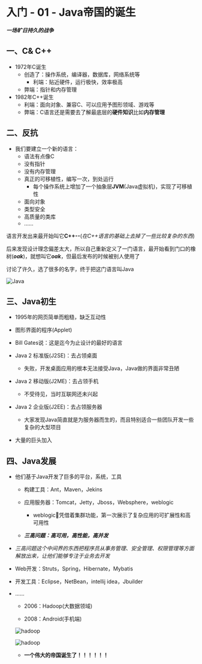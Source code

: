 # 入门 - 01 - Java帝国的诞生

***一场旷日持久的战争***

## 一、C& C++

- 1972年C诞生
  - 创造了：操作系统，编译器，数据库，网络系统等
	- 利端：贴近硬件，运行极快，效率极高
  - 弊端：指针和内存管理
- 1982年C++诞生
  - 利端：面向对象、兼容C、可以应用予图形领域、游戏等
  - 弊端：C语言还是需要去了解最底层的**硬件知识**比如**内存管理**

## 二、反抗

- 我们要建立一个新的语言：
  - 语法有点像C
  - 没有指针
  - 没有内存管理
  - 真正的可移植性，编写一次，到处运行
    - 每个操作系统上增加了一个抽象层**JVM**(Java虚拟机)，实现了可移植性
  - 面向对象
  - 类型安全
  - 高质量的类库
  - ......

语言开发出来最开始叫它**C++--**(*在C++语言的基础上去掉了一些比较复杂的东西*)

后来发现设计理念偏差太大，所以自己重新定义了一门语言，最开始看到门口的橡树(***oak***)，就想叫它***oak***，但最后发布的时候被别人使用了

讨论了许久，选了很多的名字，终于把这门语言叫Java

![Java](https://img2020.cnblogs.com/blog/2057077/202006/2057077-20200606103444500-1657508355.png)

## 三、Java初生

- 1995年的网页简单而粗糙，缺乏互动性

- 图形界面的程序(Applet)

  

- Bill Gates说：这是迄今为止设计的最好的语言

  

- Java 2 标准版(J2SE)：去占领桌面

  - 失败，开发桌面应用的根本无法接受Java，Java做的界面非常丑陋

- Java 2 移动版(J2ME)：去占领手机

  - 不受待见，当时互联网还未兴起

- Java 2 企业版(J2EE)：去占领服务器

  - 大家发现Java简直就是为服务器而生的，而且特别适合一些团队开发一些复杂的大型项目

  

- 大量的巨头加入

## 四、Java发展

- 他们基于Java开发了巨多的平台，系统，工具

  - 构建工具：Ant，Maven，Jekins

  - 应用服务器：Tomcat，Jetty，Jboss，Websphere，weblogic

    - weblogic凭借着集群功能，第一次展示了复杂应用的可扩展性和高可用性
  - ***三高问题：高可用，高性能，高并发***
      
- *三高问题这个中间界的东西把程序员从事务管理、安全管理、权限管理等方面解放出来，让他们能够专注于业务去开发*
      
- Web开发：Struts，Spring，Hibernate，Mybatis
  
- 开发工具：Eclipse，NetBean，intellij idea，Jbuilder
  
- ......
  
  
  
  - 2006：Hadoop(大数据领域)
  
  - 2008：Android(手机端)
  
  ![hadoop](https://img2020.cnblogs.com/blog/2057077/202006/2057077-20200606124502947-255777251.png)
  
  ![hadoop](https://img2020.cnblogs.com/blog/2057077/202006/2057077-20200606124513872-1454063092.png)
  
  - **一个伟大的帝国诞生了！！！！！！**

